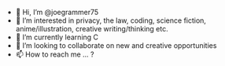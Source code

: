 - 👋 Hi, I’m @joegrammer75
- 👀 I’m interested in privacy, the law, coding, science fiction, anime/illustration, creative writing/thinking etc.
- 🌱 I’m currently learning C
- 💞️ I’m looking to collaborate on new and creative opportunities
- 📫 How to reach me ... ?

<!---
joegrammer75/joegrammer75 is a ✨ special ✨ repository because its `README.md` (this file) appears on your GitHub profile.
You can click the Preview link to take a look at your changes.
--->
